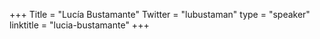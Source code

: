 +++
Title = "Lucía Bustamante"
Twitter = "lubustaman"
type = "speaker"
linktitle = "lucia-bustamante"
+++